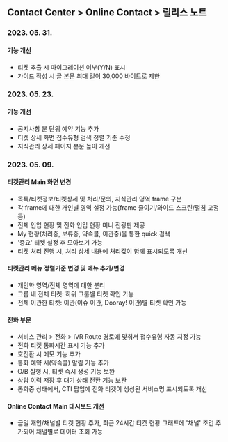 ## Contact Center > Online Contact > 릴리스 노트

### 2023. 05. 31.

#### 기능 개선

- 티켓 추출 시 마이그레이션 여부(Y/N) 표시
- 가이드 작성 시 글 본문 최대 길이 30,000 바이트로 제한

### 2023. 05. 23.

#### 기능 개선

- 공지사항 분 단위 예약 기능 추가
- 티켓 상세 화면 접수유형 검색 정렬 기준 수정
- 지식관리 상세 페이지 본문 높이 개선

### 2023. 05. 09.

#### 티켓관리 Main 화면 변경

- 목록/티켓정보/티켓상세 및 처리/문의, 지식관리 영역 frame 구분
- 각 frame에 대한 개인별 영역 설정 가능(frame 줄이기/와이드 스크린/펼침 고정 등)
- 전체 인입 현황 및 전화 인입 현황 미니 전광판 제공
- My 현황(처리중, 보류중, 약속콜, 이관중)을 통한 quick 검색
- '중요' 티켓 설정 후 모아보기 가능
- 티켓 처리 진행 시, 처리 상세 내용에 처리값이 함께 표시되도록 개선

#### 티켓관리 메뉴 정렬기준 변경 및 메뉴 추가/변경

- 개인화 영역/전체 영역에 대한 분리
- 그룹 내 전체 티켓: 하위 그룹별 티켓 확인 가능
- 전체 이관한 티켓: 이관(이슈 이관, Dooray! 이관)별 티켓 확인 가능

#### 전화 부문

- 서비스 관리 > 전화 > IVR Route 경로에 맞춰서 접수유형 자동 지정 가능
- 전화 티켓 통화시간 표시 기능 추가
- 호전환 시 메모 기능 추가
- 통화 예약 시(약속콜) 알림 기능 추가
- O/B 실행 시, 티켓 즉시 생성 기능 보완
- 상담 이력 저장 후 대기 상태 전환 기능 보완
- 통화중 상태에서, CTI 팝업에 전화 티켓이 생성된 서비스명 표시되도록 개선

#### Online Contact Main 대시보드 개선

- 금일 개인/채널별 티켓 현황 추가, 최근 24시간 티켓 현황 그래프에 '채널' 조건 추가되어 채널별로 데이터 조회 가능